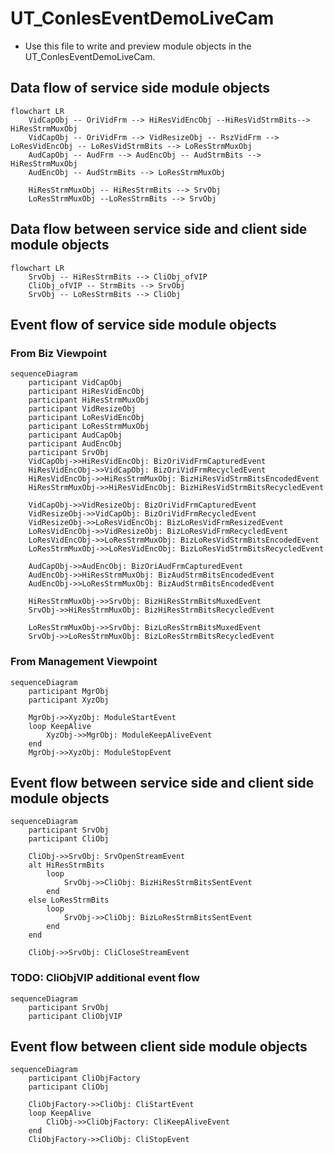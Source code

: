 # UT_ConlesEventDemoLiveCam

* Use this file to write and preview module objects in the UT_ConlesEventDemoLiveCam.

## Data flow of service side module objects

```mermaid
flowchart LR
    VidCapObj -- OriVidFrm --> HiResVidEncObj --HiResVidStrmBits--> HiResStrmMuxObj
    VidCapObj -- OriVidFrm --> VidResizeObj -- RszVidFrm --> LoResVidEncObj -- LoResVidStrmBits --> LoResStrmMuxObj
    AudCapObj -- AudFrm --> AudEncObj -- AudStrmBits --> HiResStrmMuxObj
    AudEncObj -- AudStrmBits --> LoResStrmMuxObj

    HiResStrmMuxObj -- HiResStrmBits --> SrvObj
    LoResStrmMuxObj --LoResStrmBits --> SrvObj
```

## Data flow between service side and client side module objects

```mermaid
flowchart LR
    SrvObj -- HiResStrmBits --> CliObj_ofVIP
    CliObj_ofVIP -- StrmBits --> SrvObj
    SrvObj -- LoResStrmBits --> CliObj
```

## Event flow of service side module objects

### From Biz Viewpoint

```mermaid
sequenceDiagram
    participant VidCapObj
    participant HiResVidEncObj
    participant HiResStrmMuxObj
    participant VidResizeObj
    participant LoResVidEncObj
    participant LoResStrmMuxObj
    participant AudCapObj
    participant AudEncObj
    participant SrvObj
    VidCapObj->>HiResVidEncObj: BizOriVidFrmCapturedEvent
    HiResVidEncObj->>VidCapObj: BizOriVidFrmRecycledEvent
    HiResVidEncObj->>HiResStrmMuxObj: BizHiResVidStrmBitsEncodedEvent
    HiResStrmMuxObj->>HiResVidEncObj: BizHiResVidStrmBitsRecycledEvent
    
    VidCapObj->>VidResizeObj: BizOriVidFrmCapturedEvent
    VidResizeObj->>VidCapObj: BizOriVidFrmRecycledEvent
    VidResizeObj->>LoResVidEncObj: BizLoResVidFrmResizedEvent
    LoResVidEncObj->>VidResizeObj: BizLoResVidFrmRecycledEvent
    LoResVidEncObj->>LoResStrmMuxObj: BizLoResVidStrmBitsEncodedEvent
    LoResStrmMuxObj->>LoResVidEncObj: BizLoResVidStrmBitsRecycledEvent
    
    AudCapObj->>AudEncObj: BizOriAudFrmCapturedEvent
    AudEncObj->>HiResStrmMuxObj: BizAudStrmBitsEncodedEvent
    AudEncObj->>LoResStrmMuxObj: BizAudStrmBitsEncodedEvent

    HiResStrmMuxObj->>SrvObj: BizHiResStrmBitsMuxedEvent
    SrvObj->>HiResStrmMuxObj: BizHiResStrmBitsRecycledEvent

    LoResStrmMuxObj->>SrvObj: BizLoResStrmBitsMuxedEvent
    SrvObj->>LoResStrmMuxObj: BizLoResStrmBitsRecycledEvent
```

### From Management Viewpoint

```mermaid
sequenceDiagram
    participant MgrObj
    participant XyzObj
    
    MgrObj->>XyzObj: ModuleStartEvent
    loop KeepAlive
        XyzObj->>MgrObj: ModuleKeepAliveEvent
    end
    MgrObj->>XyzObj: ModuleStopEvent
```

## Event flow between service side and client side module objects

```mermaid
sequenceDiagram
    participant SrvObj
    participant CliObj

    CliObj->>SrvObj: SrvOpenStreamEvent
    alt HiResStrmBits
        loop 
            SrvObj->>CliObj: BizHiResStrmBitsSentEvent
        end
    else LoResStrmBits
        loop 
            SrvObj->>CliObj: BizLoResStrmBitsSentEvent
        end
    end

    CliObj->>SrvObj: CliCloseStreamEvent
```

### TODO: CliObjVIP additional event flow

```mermaid
sequenceDiagram
    participant SrvObj
    participant CliObjVIP

```

## Event flow between client side module objects

```mermaid
sequenceDiagram
    participant CliObjFactory
    participant CliObj

    CliObjFactory->>CliObj: CliStartEvent
    loop KeepAlive
        CliObj->>CliObjFactory: CliKeepAliveEvent
    end
    CliObjFactory->>CliObj: CliStopEvent
```
